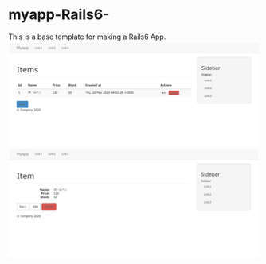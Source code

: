 # myapp-Rails6-
This is a base template for making a Rails6 App.
![Index image ](./public/index_image.png)
![Show image](./public/show_image.png)
